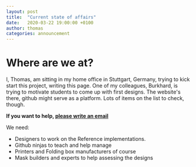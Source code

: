 ```yaml
---
layout: post
title:  "Current state of affairs"
date:   2020-03-22 19:00:00 +0100
author: thomas
categories: announcement
---
```


# Where are we at?

I, Thomas,  am sitting in my home office in Stuttgart, Germany, trying to kick
start this project, writing this page. One of my colleagues, Burkhard, is
trying to motivate students to come up with first designs. The website's there,
github might serve as a platform. Lots of items on the list to check, though. 

__If you want to help, [please write an
email](mailto:info@diecutfacemasks.org)__

We need:

- Designers to work on the Reference implementations.
- Github ninjas to teach and help manage
- Printers and Folding box manufacturers of course
- Mask builders and experts to help assessing the designs
